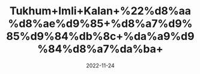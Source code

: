 ---
title: 'Tukhum+Imli+Kalan+%22%d8%aa%d8%ae%d9%85+%d8%a7%d9%85%d9%84%db%8c+%da%a9%d9%84%d8%a7%da%ba+'
date: '2022-11-24' 
metatag: '' 
inventory: '0' 
draft: false 
# meta description 
shortDescripton: 'Black+Tamarind+Seeds%22+Tamarind+seed+boosts+skin+elasticity%2c+provides+hydration+and+smoothness%2c+it+helps+in+skin+moisturization+and+smoothes+fine+lines+and+wrinkles.'
description: 'Seed+%d8%aa%d8%ae%d9%85++%d8%a8%db%8c%d8%ac'
longdescription: ''
tags: ''
brand: ''
subCategory: ''
unit: '50 gm-Pk'
sellCount: '0'
featured: False
# product Price
price: '80.0'
# Product Short Description
shortDescription: 'Black+Tamarind+Seeds%22+Tamarind+seed+boosts+skin+elasticity%2c+provides+hydration+and+smoothness%2c+it+helps+in+skin+moisturization+and+smoothes+fine+lines+and+wrinkles.'
productID: 'A114856C-0239-ED11-9968-005056B3A416'
type: 'products'
category: 'Seed+%d8%aa%d8%ae%d9%85++%d8%a8%db%8c%d8%ac' 
thumnailproduct: 'https://eraconnect.blob.core.windows.net/product-images/aminsaddiquidawakhana/4ccbc5a3-80ef-4d4e-a4e1-606120ab04fd.webp' 
images:
  - image: 'https://eraconnect.blob.core.windows.net/product-images/aminsaddiquidawakhana/4ccbc5a3-80ef-4d4e-a4e1-606120ab04fd.webp'  
Variants:
---